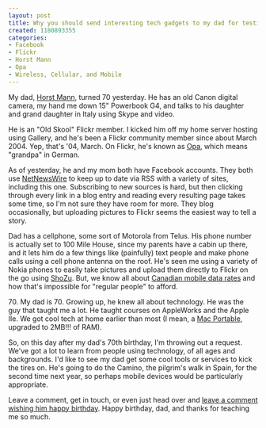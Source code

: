 ```yaml
--- 
layout: post
title: Why you should send interesting tech gadgets to my dad for testing
created: 1180893355
categories: 
- Facebook
- Flickr
- Horst Mann
- Opa
- Wireless, Cellular, and Mobile
---
```

<p>My dad, <a href="http://horst.wordpress.com">Horst Mann</a>, turned 70 yesterday. He has an old Canon digital camera, my hand me down 15&quot; Powerbook G4, and talks to his daughter and grand daughter in Italy using Skype and video.</p><p>He is an &quot;Old Skool&quot; Flickr member. I kicked him off my home server hosting using Gallery, and he&#39;s been a Flickr community member since about March 2004. Yep, that&#39;s &#39;04, March. On Flickr, he&#39;s known as <a href="http://www.flickr.com/photos/opa">Opa</a>, which means &quot;grandpa&quot; in German.<br /></p><p>As of yesterday, he and my mom both have Facebook accounts. They both use <a href="http://www.newsgator.com/Individuals/NetNewsWire/">NetNewsWire</a> to keep up to date via RSS with a variety of sites, including this one. Subscribing to new sources is hard, but then clicking through every link in a blog entry and reading every resulting page takes some time, so I&#39;m not sure they have room for more. They blog occasionally, but uploading pictures to Flickr seems the easiest way to tell a story. </p><p>Dad has a cellphone, some sort of Motorola from Telus. His phone number is actually set to 100 Mile House, since my parents have a cabin up there, and it lets him do a few things like (painfully) text people and make phone calls using a cell phone antenna on the roof. He&#39;s seen me using a variety of Nokia phones to easily take pictures and upload them directly to Flickr on the go using <a href="http://www.shozu.com">ShoZu</a>. But, we know all about <a href="/blog/bmann/the-travesty-of-canadian-mobile-data-rates">Canadian mobile data rates</a> and how that&#39;s impossible for &quot;regular people&quot; to afford.&nbsp;</p><p>70. My dad is 70. Growing up, he knew all about technology. He was the guy that taught me a lot. He taught courses on AppleWorks and the Apple IIe. We got cool tech at home earlier than most (I mean, a <a href="http://lowendmac.com/pb/portable.shtml">Mac Portable</a>, upgraded to 2MB!!! of RAM).</p><p>So, on this day after my dad&#39;s 70th birthday, I&#39;m throwing out a request. We&#39;ve got a lot to learn from people using technology, of all ages and backgrounds. I&#39;d like to see my dad get some cool tools or services to kick the tires on. He&#39;s going to do the Camino, the pilgrim&#39;s walk in Spain, for the second time next year, so perhaps mobile devices would be particularly appropriate.<br /></p><p>Leave a comment, get in touch, or even just head over and <a href="http://horst.wordpress.com/2007/06/03/birthday-wishes-for-horst/">leave a comment wishing him happy birthday</a>. Happy birthday, dad, and thanks for teaching me so much.<br /></p>
